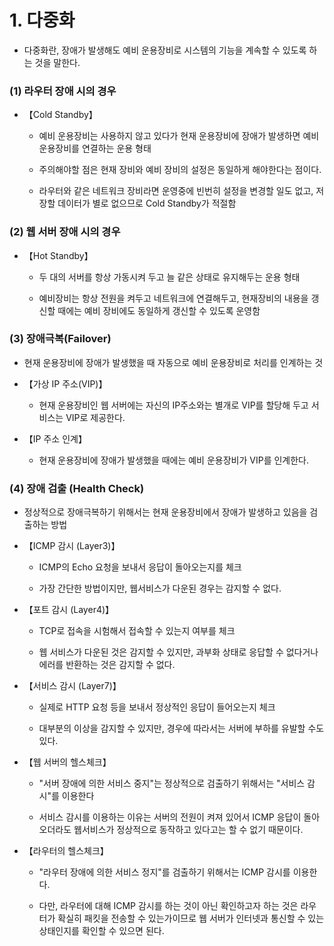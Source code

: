 # 1. 다중화

+ 다중화란, 장애가 발생해도 예비 운용장비로 시스템의 기능을 계속할 수 있도록 하는 것을 말한다.

### (1) 라우터 장애 시의 경우

+ 【Cold Standby】

    - 예비 운용장비는 사용하지 않고 있다가 현재 운용장비에 장애가 발생하면 예비 운용장비를 연결하는 운용 형태

    - 주의해야할 점은 현재 장비와 예비 장비의 설정은 동일하게 해야한다는 점이다.

    - 라우터와 같은 네트워크 장비라면 운영중에 빈번히 설정을 변경할 일도 없고, 저장할 데이터가 별로 없으므로 Cold Standby가 적절함

### (2) 웹 서버 장애 시의 경우

+ 【Hot Standby】

    - 두 대의 서버를 항상 가동시켜 두고 늘 같은 상태로 유지해두는 운용 형태

    - 예비장비는 항상 전원을 켜두고 네트워크에 연결해두고, 현재장비의 내용을 갱신할 때에는 예비 장비에도 동일하게 갱신할 수 있도록 운영함

### (3) 장애극복(Failover)

+ 현재 운용장비에 장애가 발생했을 때 자동으로 예비 운용장비로 처리를 인계하는 것

+ 【가상 IP 주소(VIP)】

    - 현재 운용장비인 웹 서버에는 자신의 IP주소와는 별개로 VIP를 할당해 두고 서비스는 VIP로 제공한다.

+ 【IP 주소 인계】

    - 현재 운용장비에 장애가 발생했을 때에는 예비 운용장비가 VIP를 인계한다.

### (4) 장애 검출 (Health Check)

+ 정상적으로 장애극복하기 위해서는 현재 운용장비에서 장애가 발생하고 있음을 검출하는 방법

+ 【ICMP 감시 (Layer3)】

    - ICMP의 Echo 요청을 보내서 응답이 돌아오는지를 체크

    - 가장 간단한 방법이지만, 웹서비스가 다운된 경우는 감지할 수 없다.

+ 【포트 감시 (Layer4)】

    - TCP로 접속을 시험해서 접속할 수 있는지 여부를 체크

    - 웹 서비스가 다운된 것은 감지할 수 있지만, 과부화 상태로 응답할 수 없다거나 에러를 반환하는 것은 감지할 수 없다.

+ 【서비스 감시 (Layer7)】

    - 실제로 HTTP 요청 등을 보내서 정상적인 응답이 들어오는지 체크

    - 대부분의 이상을 감지할 수 있지만, 경우에 따라서는 서버에 부하를 유발할 수도 있다.
    
+ 【웹 서버의 헬스체크】

    - "서버 장애에 의한 서비스 중지"는 정상적으로 검출하기 위해서는 "서비스 감시"를 이용한다

    - 서비스 감시를 이용하는 이유는 서버의 전원이 켜져 있어서 ICMP 응답이 돌아오더라도 웹서비스가 정상적으로 동작하고 있다고는 할 수 없기 때문이다.
    
+ 【라우터의 헬스체크】

    - "라우터 장애에 의한 서비스 정지"를 검출하기 위해서는 ICMP 감시를 이용한다.

    - 다만, 라우터에 대해 ICMP 감시를 하는 것이 아닌 확인하고자 하는 것은 라우터가 확실히 패킷을 전송할 수 있는가이므로 웹 서버가 인터넷과 통신할 수 있는 상태인지를 확인할 수 있으면 된다.



